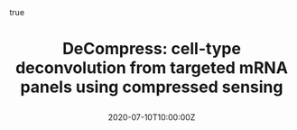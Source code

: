 ---
all_day: false
authors: []
date: "2020-07-10T10:00:00Z"
date_end: "2020-07-10T11:00:00Z"
event: UNC CompMed Research in Progress
event_url: https://unccn.zoom.us/j/99229301711
featured: true
publishDate: "2020-06-16T10:35:00Z"
location: Chapel Hill, NC, USA
math: true
links:
- icon: twitter
  icon_pack: fab
  name: Follow
  url: https://twitter.com/bhattac_a_bt
slides:
summary: >
  Presentation at UNC Computational Medicine Research in Progress Seminar Series (Zoom: 992 2930 1711)
tags: []
title: >
  DeCompress: cell-type deconvolution from targeted mRNA panels using compressed sensing
url_code: ""
url_pdf: ""
url_slides: "https://drive.google.com/file/d/19ecyWIvrYV8YaZBwsNAxZUZjb2EgPSeM/view?usp=sharing"
url_video: ""
---